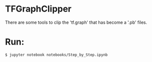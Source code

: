 # TFGraphClipper
There are some tools to clip the 'tf.graph' that has become a '.pb' files.

# Run:

`$ jupyter notebook notebooks/Step_by_Step.ipynb`
